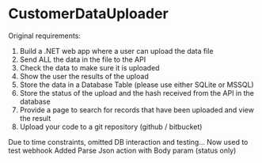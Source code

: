 # CustomerDataUploader
Original requirements:
1. Build a .NET web app where a user can upload the data file
2. Send ALL the data in the file to the API
3. Check the data to make sure it is uploaded
4. Show the user the results of the upload
5. Store the data in a Database Table (please use either SQLite or MSSQL)
6. Store the status of the upload and the hash received from the API in the database
7. Provide a page to search for records that have been uploaded and view the result
8. Upload your code to a git repository (github / bitbucket)

Due to time constraints, omitted DB interaction and testing...
Now used to test webhook
Added Parse Json action with Body param (status only)
